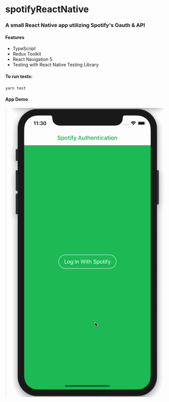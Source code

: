 # spotifyReactNative

### A small React Native app utilizing Spotify's Oauth & API

#### Features

- TypeScript
- Redux Toolkit
- React Navigation 5
- Testing with React Native Testing Library

#### To run tests:

`yarn test`

#### App Demo

![App demo](src/assets/spotify-react-native-demo.gif)
